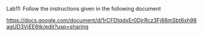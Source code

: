 Lab11: Follow the instructions given in the following document

https://docs.google.com/document/d/1rCFDtqdxEr0DjrRcz3Fj86mSbt6xh98agUD3VjEE6tk/edit?usp=sharing
